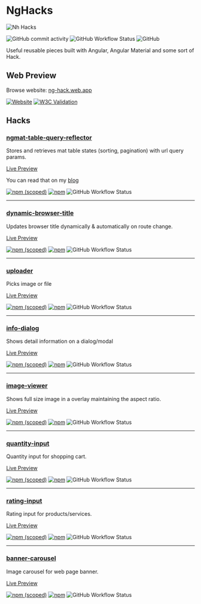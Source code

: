 # NgHacks

![Nh Hacks](https://github.com/abdunnahid/nghacks/blob/master/main/src/assets/banners/banner.jpg?raw=true)

![GitHub commit activity](https://img.shields.io/github/commit-activity/m/abdunnahid/nghacks)
![GitHub Workflow Status](https://img.shields.io/github/workflow/status/abdunnahid/nghacks/CI%20-%20Main%20App?label=web%20preview%20build)
![GitHub](https://img.shields.io/github/license/abdunnahid/nghacks)


Useful reusable pieces built with Angular, Angular Material and some sort of Hack.


## Web Preview

Browse website: [ng-hack.web.app](https://ng-hack.web.app/)

[![Website](https://img.shields.io/website?url=https%3A%2F%2Fng-hack.web.app%2F)](https://ng-hack.web.app/)
[![W3C Validation](https://img.shields.io/w3c-validation/html?preset=HTML%2C%20SVG%201.1%2C%20MathML%203.0&targetUrl=https%3A%2F%2Fng-hack.web.app%2F)](https://ng-hack.web.app/)

## Hacks

### [ngmat-table-query-reflector](https://github.com/abdunnahid/nghacks/tree/master/main/projects/ngmat-table-query-reflector)

Stores and retrieves mat table states (sorting, pagination) with url query params.

[Live Preview](https://ng-hack.web.app/mat-table-query-reflector)

You can read that on my [blog](https://dev.to/abdunnahid/managing-angular-material-table-states-with-query-params-a-comprehensive-guide-1o8j)

[![npm (scoped)](https://img.shields.io/npm/v/@nghacks/ngmat-table-query-reflector?color=%23c53635)](https://www.npmjs.com/package/@nghacks/ngmat-table-query-reflector)
[![npm](https://img.shields.io/npm/dw/@nghacks/ngmat-table-query-reflector)](https://www.npmjs.com/package/@nghacks/ngmat-table-query-reflector)
![GitHub Workflow Status](https://img.shields.io/github/workflow/status/abdunnahid/nghacks/npm-publish%20'ngmat-table-query-reflector'?label=build%20%27ngmat-table-query-reflector%27)

---

### [dynamic-browser-title](https://github.com/abdunnahid/nghacks/tree/master/main/projects/dynamic-browser-title)

Updates browser title dynamically & automatically on route change.

[Live Preview](https://ng-hack.web.app/dynamic-browser-title)

[![npm (scoped)](https://img.shields.io/npm/v/@nghacks/dynamic-browser-title?color=%23c53635)](https://www.npmjs.com/package/@nghacks/dynamic-browser-title)
[![npm](https://img.shields.io/npm/dw/@nghacks/dynamic-browser-title)](https://www.npmjs.com/package/@nghacks/dynamic-browser-title)
![GitHub Workflow Status](https://img.shields.io/github/workflow/status/abdunnahid/nghacks/npm-publish%20'dynamic-browser-title'?label=build%20%27dynamic-browser-title%27)

---

### [uploader](https://github.com/abdunnahid/nghacks/tree/master/main/projects/uploader)

Picks image or file

[Live Preview](https://ng-hack.web.app/uploader)

[![npm (scoped)](https://img.shields.io/npm/v/@nghacks/uploader?color=%23c53635)](https://www.npmjs.com/package/@nghacks/uploader)
[![npm](https://img.shields.io/npm/dw/@nghacks/uploader)](https://www.npmjs.com/package/@nghacks/uploader)
![GitHub Workflow Status](https://img.shields.io/github/workflow/status/abdunnahid/nghacks/npm-publish%20'uploader'?label=build%20%27uploader%27)

---

### [info-dialog](https://github.com/abdunnahid/nghacks/tree/master/main/projects/info-dialog)

Shows detail information on a dialog/modal

[Live Preview](https://ng-hack.web.app/info-dialog)

[![npm (scoped)](https://img.shields.io/npm/v/@nghacks/info-dialog?color=%23c53635)](https://www.npmjs.com/package/@nghacks/info-dialog)
[![npm](https://img.shields.io/npm/dw/@nghacks/info-dialog)](https://www.npmjs.com/package/@nghacks/info-dialog)
![GitHub Workflow Status](https://img.shields.io/github/workflow/status/abdunnahid/nghacks/npm-publish%20'info-dialog'?label=build%20%27info-dialog%27)

---

### [image-viewer](https://github.com/abdunnahid/nghacks/tree/master/main/projects/image-viewer)

Shows full size image in a overlay maintaining the aspect ratio.

[Live Preview](https://ng-hack.web.app/image-viewer)

[![npm (scoped)](https://img.shields.io/npm/v/@nghacks/image-viewer?color=%23c53635)](https://www.npmjs.com/package/@nghacks/image-viewer)
[![npm](https://img.shields.io/npm/dw/@nghacks/image-viewer)](https://www.npmjs.com/package/@nghacks/image-viewer)
![GitHub Workflow Status](https://img.shields.io/github/workflow/status/abdunnahid/nghacks/npm-publish%20'image-viewer'?label=build%20%27image-viewer%27)

---

### [quantity-input](https://github.com/abdunnahid/nghacks/tree/master/main/projects/quantity-input)

Quantity input for shopping cart.

[Live Preview](https://ng-hack.web.app/quantity-input)

[![npm (scoped)](https://img.shields.io/npm/v/@nghacks/quantity-input?color=%23c53635)](https://www.npmjs.com/package/@nghacks/quantity-input)
[![npm](https://img.shields.io/npm/dw/@nghacks/quantity-input)](https://www.npmjs.com/package/@nghacks/quantity-input)
![GitHub Workflow Status](https://img.shields.io/github/workflow/status/abdunnahid/nghacks/npm-publish%20'quantity-input'?label=build%20%27quantity-input%27)

---

### [rating-input](https://github.com/abdunnahid/nghacks/tree/master/main/projects/rating-input)

Rating input for products/services.

[Live Preview](https://ng-hack.web.app/rating-input)

[![npm (scoped)](https://img.shields.io/npm/v/@nghacks/rating-input?color=%23c53635)](https://www.npmjs.com/package/@nghacks/rating-input)
[![npm](https://img.shields.io/npm/dw/@nghacks/rating-input)](https://www.npmjs.com/package/@nghacks/rating-input)
![GitHub Workflow Status](https://img.shields.io/github/workflow/status/abdunnahid/nghacks/npm-publish%20'rating-input'?label=build%20%27rating-input%27)

---

### [banner-carousel](https://github.com/abdunnahid/nghacks/tree/master/main/projects/banner-carousel)

Image carousel for web page banner.

[Live Preview](https://ng-hack.web.app/banner-carousel)

[![npm (scoped)](https://img.shields.io/npm/v/@nghacks/banner-carousel?color=%23c53635)](https://www.npmjs.com/package/@nghacks/banner-carousel)
[![npm](https://img.shields.io/npm/dw/@nghacks/banner-carousel)](https://www.npmjs.com/package/@nghacks/banner-carousel)
![GitHub Workflow Status](https://img.shields.io/github/workflow/status/abdunnahid/nghacks/npm-publish%20'banner-carousel'?label=build%20%27banner-carousel%27)



